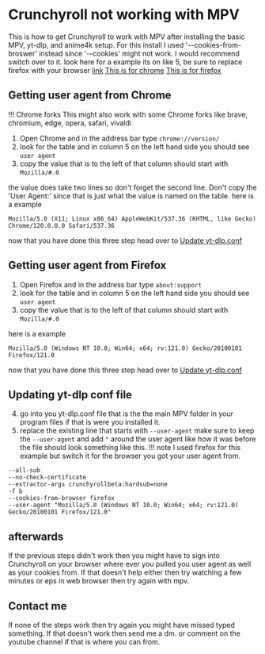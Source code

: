 # Crunchyroll not working with MPV
This is how to get Crunchyroll to work with MPV after installing the basic MPV, yt-dlp, and anime4k setup. For this install I used '--cookies-from-broswer' instead since '--cookies' might not work. I would recommend switch over to it. look here for a example its on like 5, be sure to replace firefox with your browser [link](#updating-yt-dlp-conf-file) 
[This is for chrome](#getting-user-agent-from-chrome)
[This is for firefox](#getting-user-agent-from-firefox)

## Getting user agent from Chrome
!!! Chrome forks
	This might also work with some Chrome forks like
	brave, chromium, edge, opera, safari, vivaldi
1. Open Chrome  and in the address bar type `chrome://version/`
2. look for the table and in column 5 on the left hand side you should see `user agent`
3. copy the value that is to the left of that column should start with `Mozilla/#.0`

the value does take two lines so don't forget the second line. Don't copy the 'User Agent:' since that is just what the value is named on the table.
here is a example
```
Mozilla/5.0 (X11; Linux x86_64) AppleWebKit/537.36 (KHTML, like Gecko) Chrome/120.0.0.0 Safari/537.36
```
now that you have done this three step head over to [Update yt-dlp.conf](#updating-yt-dlp-conf-file) 

## Getting user agent from Firefox
1. Open Firefox  and in the address bar type `about:support`
2. look for the table and in column 5 on the left hand side you should see `user agent`
3. copy the value that is to the left of that column should start with `Mozilla/#.0`

here is a example
```
Mozilla/5.0 (Windows NT 10.0; Win64; x64; rv:121.0) Gecko/20100101 Firefox/121.0
```
now that you have done this three step head over to [Update yt-dlp.conf](#updating-yt-dlp-conf-file) 

##  Updating yt-dlp conf file
4. go into you yt-dlp.conf file that is the the main MPV folder in your program files if that is were you installed it.
5. replace the existing line that starts with `--user-agent` make sure to keep the `--user-agent` and add `"` around the user agent like how it was before
the file should look something like this.
!!! note I used firefox for this example but switch it for the browser you got your user agent from.
```
--all-sub
--no-check-certificate
--extractor-args crunchyrollbeta:hardsub=none 
-f b
--cookies-from-browser firefox
--user-agent "Mozilla/5.0 (Windows NT 10.0; Win64; x64; rv:121.0) Gecko/20100101 Firefox/121.0"
```

## afterwards
If the previous steps didn't work then you might have to sign into Crunchyroll on your browser where ever you pulled you user agent as well as your cookies from. If that doesn't help either then try watching a few minutes or eps in web browser then try again with mpv.

## Contact me 
If none of the steps work then try again you might have missed typed something. If that doesn't work then send me a dm. or comment on the youtube channel if that is where you can from.
